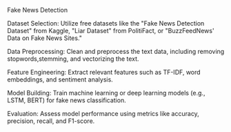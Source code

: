 Fake News Detection


Dataset Selection: Utilize free datasets like the "Fake News Detection Dataset" from Kaggle, "Liar Dataset" from PolitiFact, or "BuzzFeedNews' Data on Fake News Sites."

Data Preprocessing: Clean and preprocess the text data, including removing stopwords,stemming, and vectorizing the text.

Feature Engineering: Extract relevant features such as TF-IDF, word embeddings, and sentiment analysis.

Model Building: Train machine learning or deep learning models (e.g., LSTM, BERT) for fake news classification.

Evaluation: Assess model performance using metrics like accuracy, precision, recall, and F1-score.
